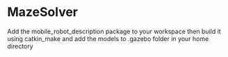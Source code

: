 # MazeSolver
Add the mobile_robot_description package to your workspace then build it using catkin_make and add the models to .gazebo folder in your home directory
